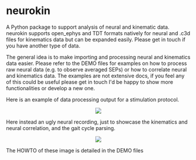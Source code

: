 # neurokin

A Python package to support analysis of neural and kinematic data. 
neurokin supports open_ephys and TDT formats natively for neural and .c3d files for kinematics data but can be expanded easily. Please get in touch if you have another type of data.

The general idea is to make importing and processing neural and kinematics data easier. 
Please refer to the DEMO files for examples on how to process raw neural data (e.g. to observe averaged SEPs) or how to correlate neural and kinematics data.
The examples are not extensive docs, if you feel any of this could be useful please get in touch I'd be happy to show more functionalities or develop a new one.

Here is an example of data processing output for a stimulation protocol.
<p align="center">
  <img src="https://user-images.githubusercontent.com/85746126/214889348-1d60e597-7615-4211-b366-a2db3fdad21a.png" />
</p>

Here instead an ugly neural recording, just to showcase the kinematics and neural correlation, and the gait cycle parsing.

<p align="center">
  <img src="https://user-images.githubusercontent.com/85746126/214889895-d13ce39e-65e7-4f66-a8d3-d855f7acd47e.png" />
</p>

The HOWTO of these image is detailed in the DEMO files
